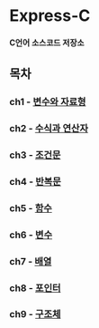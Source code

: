# Express-C
#### C언어 소스코드 저장소

## 목차
### ch1 - [변수와 자료형](https://github.com/BangYunseo/TIL/blob/main/C/ch1_DataType.md)
### ch2 - [수식과 연산자](https://github.com/BangYunseo/TIL/blob/main/C/ch2_ExpressionAndOperator.md)
### ch3 - [조건문](https://github.com/BangYunseo/TIL/blob/main/C/ch3_ConditionalStatements.md)
### ch4 - [반복문](https://github.com/BangYunseo/TIL/blob/main/C/ch4_Loop.md)
### ch5 - [함수](https://github.com/BangYunseo/TIL/blob/main/C/ch5_Function.md)
### ch6 - [변수](https://github.com/BangYunseo/TIL/blob/main/C/ch6_Variable.md)
### ch7 - [배열](https://github.com/BangYunseo/TIL/blob/main/C/ch7_Array.md)
### ch8 - [포인터]()
### ch9 - [구조체]()
